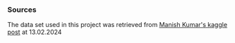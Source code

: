 ### Sources
The data set used in this project was retrieved from [Manish Kumar's kaggle post](https://www.kaggle.com/datasets/hellbuoy/car-price-prediction) at 13.02.2024
